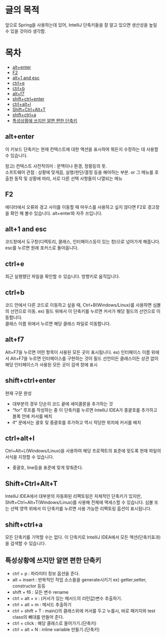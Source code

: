# 글의 목적
앞으로 Spring을 사용하는데 있어, IntelliJ 단축키들을 잘 알고 있으면 생산성을 높일 수 있을 것이라 생각함.

# 목차 
- [alt+enter](#altenter)
- [F2](#f2)
- [alt+1 and esc](#alt-1-and-esc)
- [ctrl+e](#ctrl-e)
- [ctrl+b](#ctrl-b)
- [alt+f7](#alt-f7)
- [shift+ctrl+enter](#shift-ctrl-enter)
- [ctrl+alt+l](#ctrl-alt-l)
- [Shift+Ctrl+Alt+T](#shift-ctrl-alt-t)
- [shift+ctrl+a](#shift-ctrl-a)
- [특성상황에 쓰지만 알면 편한 단축키](#특성상황에-쓰지만-알면-편한-단축키)
## alt+enter
이 키보드 단축키는 현재 컨텍스트에 대한 액션을 표시하여 뭐든지 수정하는 데 사용할 수 있습니다.

참고) 컨텍스트 
사전적의미 :  문맥이나 환경, 정황등의 뜻.<br>
소프트웨어 관점 : 상황에 맞게끔, 실행/판단/결정 등을 해야하는 부분. or 그 메뉴를 호출한 동작 및 상황에 따라, 서로 다른 선택 사항들이 나열되는 메뉴

## F2
에디터에서 오류와 경고 사이를 이동할 때 마우스를 사용하고 싶지 않다면 F2로 경고창을 확인 해 볼수 있습니다.
alt+enter와 자주 쓰입니다.

## alt+1 and esc
코드창에서 도구창(디렉토리, 클래스, 인터페이스등이 있는 창)으로 넘어가게 해줍니다.
esc를 누르면 원래 포커스로 돌아옵니다.

## ctrl+e
 최근 실행했던 파일을 확인할 수 있습니다. 방향키로 움직입니다.
 
## ctrl+b
코드 안에서 다른 코드로 이동하고 싶을 때, Ctrl+B(Windows/Linux)를 사용하면 심볼의 선언으로 이동.
ex) 필드 위에서 이 단축키를 누르면 커서가 해당 필드의 선언으로 이동합니다. <br>
    클래스 이름 위에서 누르면 해당 클래스 파일로 이동합니다. 
    
## alt+f7
Alt+F7을 누르면 어떤 항목이 사용된 모든 곳이 표시됩니다.
ex) 인터페이스 이름 위에서 Alt+F7을 누르면 인터페이스를 구현하는 것이 필드 선언이든 클래스이든 상관 없이 <br>
해당 인터페이스가 사용된 모든 곳이 검색 창에 표시

## shift+ctrl+enter
현재 구문 완성
+ 대부분의 경우 단순히 코드 끝에 세미콜론을 추가하는 것
+ “for” 루프를 작성하는 중 이 단축키를 누르면 IntelliJ IDEA가 중괄호를 추가하고 블록 안에 커서를 배치
+ if” 문에서는 괄호 및 중괄호를 추가하고 역시 적당한 위치에 커서를 배치

## ctrl+alt+l
Ctrl+Alt+L(Windows/Linux)을 사용하여 해당 프로젝트의 표준에 맞도록 현재 파일의 서식을 지정할 수 있습니다.
+ 중괄호, line등을 표준에 맞게 맞춰준다.

## Shift+Ctrl+Alt+T
IntelliJ IDEA에서 대부분의 자동화된 리팩토링은 자체적인 단축키가 있지만, <br>
Shift+Ctrl+Alt+T(Windows/Linux)를 사용해 전체에 액세스할 수 있습니다.
심볼 또는 선택 영역 위에서 이 단축키를 누르면 사용 가능한 리팩토링 옵션이 표시됩니다. 

## shift+ctrl+a
모든 단축키를 기억할 수는 없다.
이 단축키로 IntelliJ IDEA에서 모든 액션(단축키효과)을 검색할 수 있습니다.

## 특성상황에 쓰지만 알면 편한 단축키
+ ctrl + p : 파라미터 정보 옵션을 준다.
+ alt + insert : 반복적인 작업 소스들을 generate시키기 ex) getter,setter, constructor 등등
+ shift + f6 : 모든 변수 rename
+ ctrl + alt + v : (커서가 있는 메서드의 리턴값)변수 추출하기.
+ ctrl + alt + m : 메서드 추출하기
+ ctrl + shift + T : main()의 클래스위에 커서를 두고 누를시, 바로 패키지와 test class의 뼈대를 만들어 준다.
+ ctrl + click : 해당 클래스로 들어가기.(단축키)
+ ctrl + alt + N : inline variable 만들기.(단축키)
